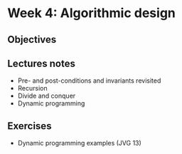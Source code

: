 # Week 4: Algorithmic design

## Objectives

## Lectures notes
* Pre- and post-conditions and invariants revisited
* Recursion
* Divide and conquer 
* Dynamic programming
 
## Exercises
* Dynamic programming examples (JVG 13)

